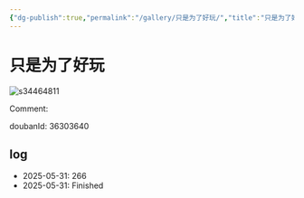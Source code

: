 ```yaml
---
{"dg-publish":true,"permalink":"/gallery/只是为了好玩/","title":"只是为了好玩","created":"2025-06-25T14:18:45.264+08:00"}
---
```



# 只是为了好玩

![s34464811](https://hiraeth-picbed.oss-cn-beijing.aliyuncs.com/s34464811.webp)

Comment: 



doubanId: 36303640

## log

- 2025-05-31: 266
- 2025-05-31: Finished
